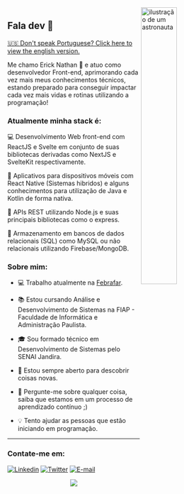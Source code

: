 <a href="https://blush.design/pt/artists/RyUTVuP8G4QeAAEEQgug/pablo-stanley" title="Illustration by Pablo Stanley">
  <img align="right" src="https://images.blush.design/zV4kqq0-yOM8Mj4wX2eH?w=920&auto=compress&cs=srgb" alt="ilustração de um astronauta" width=40% height=40% />
</a>

## Fala dev 👋

<a href="https://github.com/ericknathan/ericknathan/blob/main/README-EN.md">🇺🇸 Don't speak Portuguese? Click here to view the english version.</a>

Me chamo Erick Nathan 🚀 e atuo como desenvolvedor Front-end, aprimorando cada vez mais meus conhecimentos técnicos, estando preparado para conseguir impactar cada vez mais vidas e rotinas utilizando a programação!

### Atualmente minha stack é:

💻 Desenvolvimento Web front-end com ReactJS e Svelte em conjunto de suas bibliotecas derivadas como NextJS e SvelteKit respectivamente.

📱 Aplicativos para dispositivos móveis com React Native (Sistemas hibridos) e alguns conhecimentos para utilização de Java e Kotlin de forma nativa.

📡 APIs REST utilizando Node.js e suas principais bibliotecas como o express.

💾 Armazenamento em bancos de dados relacionais (SQL) como MySQL ou não relacionais utilizando Firebase/MongoDB.

### Sobre mim:

- 💻 Trabalho atualmente na [Febrafar](https://febrafar.com.br).

- 📚 Estou cursando Análise e Desenvolvimento de Sistemas na FIAP - Faculdade de Informática e Administração Paulista.

- 🎓 Sou formado técnico em Desenvolvimento de Sistemas pelo SENAI Jandira.

- 🔭 Estou sempre aberto para descobrir coisas novas.

- 💬 Pergunte-me sobre qualquer coisa, saiba que estamos em um processo de aprendizado contínuo ;)

- 💡 Tento ajudar as pessoas que estão iniciando em programação.

<hr>

### Contate-me em:
[![Linkedin](https://img.shields.io/badge/Linkedin-2867b2?style=for-the-badge&logo=linkedin&logoColor=white)](https://www.linkedin.com/in/ericknathan/)
[![Twitter](https://img.shields.io/badge/Twitter-1DA1F2?style=for-the-badge&logo=twitter&logoColor=white)](https://twitter.com/onathannsz)
[![E-mail](https://img.shields.io/badge/Email-EA4335?style=for-the-badge&logo=gmail&logoColor=white)](mailto:erick.capito@hotmail.com)

<div align="center">
  <a href="https://github.com/anuraghazra/github-readme-stats">
    <img align="center" src="https://github-readme-stats.vercel.app/api?username=ericknathan&show_icons=true&theme=tokyonight&hide_border=true&locale=pt-br&count_private=true" />
  </a>
</div>
